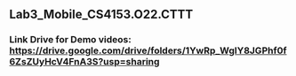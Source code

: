 ## Lab3_Mobile_CS4153.O22.CTTT
### Link Drive for Demo videos: https://drive.google.com/drive/folders/1YwRp_WgIY8JGPhf0f6ZsZUyHcV4FnA3S?usp=sharing
